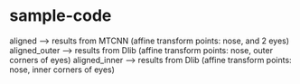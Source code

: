 # sample-code
aligned --> results from MTCNN (affine transform points: nose, and 2 eyes) 
aligned_outer --> results from Dlib (affine transform points: nose, outer corners of eyes)
aligned_inner --> results from Dlib (affine transform points: nose, inner corners of eyes)
